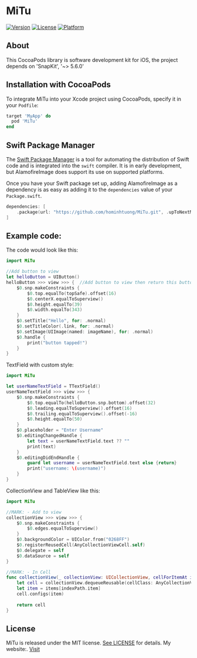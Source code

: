 # MiTu
[![Version](https://img.shields.io/cocoapods/v/MiTu.svg?style=flat)](https://cocoapods.org/pods/MiTu)
[![License](https://img.shields.io/cocoapods/l/MiTu.svg?style=flat)](https://cocoapods.org/pods/MiTu)
[![Platform](https://img.shields.io/cocoapods/p/MiTu.svg?style=flat)](https://cocoapods.org/pods/MiTu)

## About
This CocoaPods library is software development kit for iOS, the project depends on 'SnapKit', '~> 5.6.0' 


## Installation with CocoaPods
To integrate MiTu into your Xcode project using CocoaPods, specify it in your `Podfile`:

```ruby
target 'MyApp' do
  pod 'MiTu'
end
```

## Swift Package Manager

The [Swift Package Manager](https://swift.org/package-manager/) is a tool for automating the distribution of Swift code and is integrated into the `swift` compiler. It is in early development, but AlamofireImage does support its use on supported platforms.

Once you have your Swift package set up, adding AlamofireImage as a dependency is as easy as adding it to the `dependencies` value of your `Package.swift`.

```swift
dependencies: [
    .package(url: "https://github.com/hominhtuong/MiTu.git", .upToNextMajor(from: "1.0.6"))
]
```

## Example code:
The code would look like this:

```swift
import MiTu

//Add button to view
let helloButton = UIButton()
helloButton >>> view >>> {  //Add button to view then return this button in block
    $0.snp.makeConstraints {
        $0.top.equalTo(topSafe).offset(16)
        $0.centerX.equalToSuperview()
        $0.height.equalTo(39)
        $0.width.equalTo(343)
    }
    $0.setTitle("Hello", for: .normal)
    $0.setTitleColor(.link, for: .normal)
    $0.setImage(UIImage(named: imageName), for: .normal)
    $0.handle {
        print("button tapped!")
    }
}
```

TextField with custom style:

```swift
import MiTu

let userNameTextField = TTextField()
userNameTextField >>> view >>> {
    $0.snp.makeConstraints {
        $0.top.equalTo(helloButton.snp.bottom).offset(32)
        $0.leading.equalToSuperview().offset(16)
        $0.trailing.equalToSuperview().offset(-16)
        $0.height.equalTo(50)
    }
    $0.placeholder = "Enter Username"
    $0.editingChangedHandle {
        let text = userNameTextField.text ?? ""
        print(text)
    }
    $0.editingDidEndHandle {
        guard let username = userNameTextField.text else {return}
        print("username: \(username)")
    }
}

```

CollectionView and TableView like this:

```swift
import MiTu

//MARK: - Add to view 
collectionView >>> view >>> {
    $0.snp.makeConstraints {
        $0.edges.equalToSuperview()
    }
    $0.backgroundColor = UIColor.from("0268FF")
    $0.registerReusedCell(AnyCollectionViewCell.self)
    $0.delegate = self
    $0.dataSource = self
}

//MARK: - In Cell
func collectionView(_ collectionView: UICollectionView, cellForItemAt indexPath: IndexPath) -> UICollectionViewCell {
    let cell = collectionView.dequeueReusable(cellClass: AnyCollectionViewCell.self, indexPath: indexPath)
    let item = items[indexPath.item]
    cell.configs(item)
    
    return cell
}

```

## License

MiTu is released under the MIT license. [See LICENSE](https://github.com/hominhtuong/MiTu/blob/main/LICENSE) for details.
My website:. [Visit](https://hominhtuong.com/)

